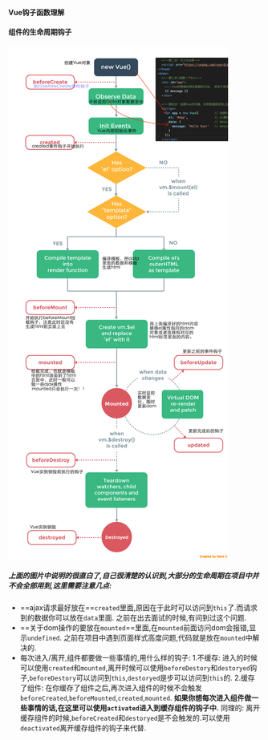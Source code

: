 #### Vue钩子函数理解
#### 组件的生命周期钩子
![image](./img/vue-gouzi.png)
##### 上面的图片中说明的很直白了,自己很清楚的认识到,大部分的生命周期在项目中并不会全部用到,这里需要注意几点:
- ==ajax请求最好放在==`created`里面,原因在于此时可以访问到`this`了.而请求到的数据你可以放在`data`里面.
之前在出去面试的时候,有问到过这个问题.
- ==关于dom操作的要放在`mounted`==里面,在`mounted`前面访问dom会报错,显示`undefined`.
 之前在项目中遇到页面样式高度问题,代码就是放在`mounted`中解决的.
- 每次进入/离开,组件都要做一些事情的,用什么样的钩子:
  1.不缓存: 进入的时候可以使用`created`和`mounted`,离开时候可以使用`beforeDestory`和`destoryed`钩子,`beforeDestory`可以访问到`this`,`destoryed`是步可以访问到`this`的.
  2.缓存了组件: 在你缓存了组件之后,再次进入组件的时候不会触发`beforeCreated`,`beforeMounted`,`created`,`mounted`. **如果你想每次进入组件做一些事情的话,在这里可以使用`activated`进入到缓存组件的钩子中.**
  同理的: 离开缓存组件的时候,`beforeCreated`和`destoryed`是不会触发的.可以使用`deactivated`离开缓存组件的钩子来代替.